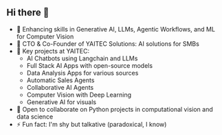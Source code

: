 ## Hi there 👋

- 🌱 Enhancing skills in Generative AI, LLMs, Agentic Workflows, and ML for Computer Vision
- 🔭 CTO & Co-Founder of YAITEC Solutions: AI solutions for SMBs
- 💼 Key projects at YAITEC:
  - AI Chatbots using Langchain and LLMs
  - Full Stack AI Apps with open-source models
  - Data Analysis Apps for various sources
  - Automatic Sales Agents
  - Collaborative AI Agents
  - Computer Vision with Deep Learning
  - Generative AI for visuals
- 👯 Open to collaborate on Python projects in computational vision and data science
- ⚡ Fun fact: I'm shy but talkative (paradoxical, I know)

